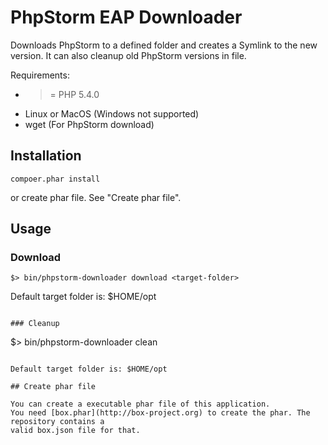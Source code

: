 # PhpStorm EAP Downloader

Downloads PhpStorm to a defined folder and creates a Symlink to the new version.
It can also cleanup old PhpStorm versions in file.

Requirements:

* >= PHP 5.4.0
* Linux or MacOS (Windows not supported)
* wget (For PhpStorm download)

## Installation

```
compoer.phar install
```

or create phar file. See "Create phar file".

## Usage

### Download

``` 
$> bin/phpstorm-downloader download <target-folder>
```

Default target folder is: $HOME/opt
```

### Cleanup

```
$> bin/phpstorm-downloader clean <target-folder>
```

Default target folder is: $HOME/opt

## Create phar file

You can create a executable phar file of this application.
You need [box.phar](http://box-project.org) to create the phar. The repository contains a
valid box.json file for that.
